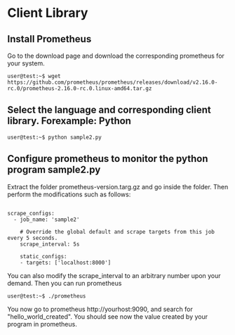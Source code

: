 # Client Library

## Install Prometheus
Go to the download page and download the corresponding prometheus for your system. 

```console
user@test:~$ wget https://github.com/prometheus/prometheus/releases/download/v2.16.0-rc.0/prometheus-2.16.0-rc.0.linux-amd64.tar.gz

```

## Select the language and corresponding client library. Forexample: Python

```console
user@test:~$ python sample2.py

```


## Configure prometheus to monitor the python program sample2.py

Extract the folder prometheus-version.targ.gz and go inside the folder. Then perform the modifications such as follows:
```properties

scrape_configs:
  - job_name: 'sample2'

    # Override the global default and scrape targets from this job every 5 seconds.
    scrape_interval: 5s

    static_configs:
    - targets: ['localhost:8000']

```  


You can also modify the scrape_interval to an arbitrary number upon your demand. Then you can run prometheus

```console
user@test:~$ ./prometheus

```

You now go to prometheus http://yourhost:9090, and search for "hello_world_created". You should see now the value created by your program in prometheus. 



      
